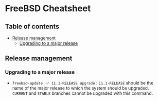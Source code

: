 # FreeBSD Cheatsheet

## Table of contents
<!-- vim-markdown-toc GFM -->

* [Release management](#release-management)
	- [Upgrading to a major release](#upgrading-to-a-major-release)

<!-- vim-markdown-toc -->

## Release management
### Upgrading to a major release
* `freebsd-update -r 11.1-RELEASE upgrade` : `11.1-RELEASE` should be the name of the major release to which the system should be upgraded. `CURRENT` and `STABLE` branches cannot be upgraded with this command.
